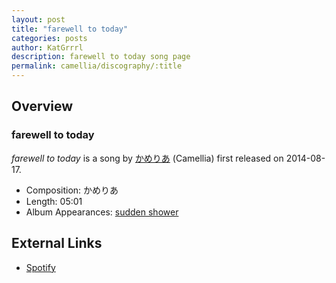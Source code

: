 ```yaml
---
layout: post
title: "farewell to today"
categories: posts
author: KatGrrrl
description: farewell to today song page
permalink: camellia/discography/:title
---
```


## Overview

### farewell to today

*farewell to today* is a song by [かめりあ](/camellia) (Camellia) first released on 2014-08-17.

* Composition: かめりあ
* Length: 05:01
* Album Appearances: [sudden shower](<{% link postsInclude/_posts/camellia/albums/sudden-shower/2023-12-05-sudden-shower.md %}>)

## External Links

* [Spotify](https://open.spotify.com/track/0wqLGboZ9dVZ7upxqmkfzw?si=ba03bf73426448c6)
